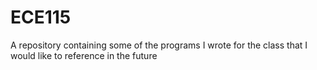 # ECE115
A repository containing some of the programs I wrote for the class that I would like to reference in the future
